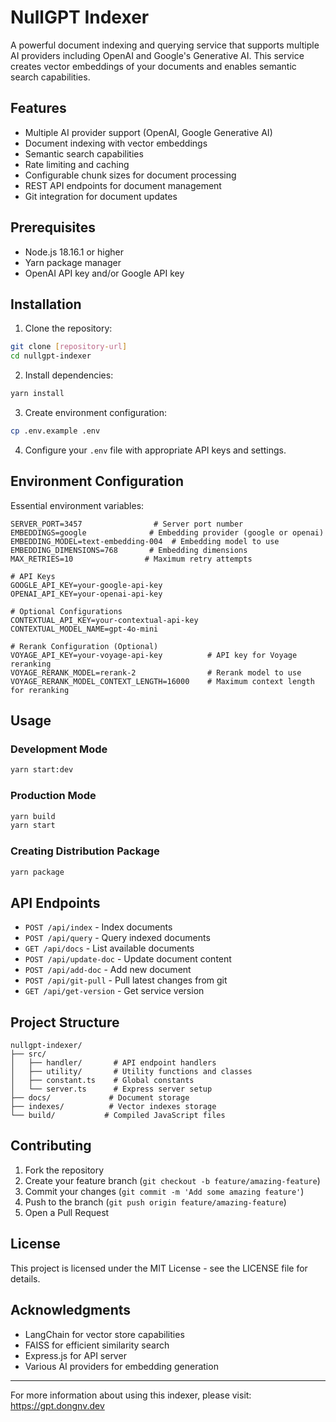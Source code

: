 # NullGPT Indexer

A powerful document indexing and querying service that supports multiple AI providers including OpenAI and Google's Generative AI. This service creates vector embeddings of your documents and enables semantic search capabilities.

## Features

- Multiple AI provider support (OpenAI, Google Generative AI)
- Document indexing with vector embeddings
- Semantic search capabilities
- Rate limiting and caching
- Configurable chunk sizes for document processing
- REST API endpoints for document management
- Git integration for document updates

## Prerequisites

- Node.js 18.16.1 or higher
- Yarn package manager
- OpenAI API key and/or Google API key

## Installation

1. Clone the repository:
```bash
git clone [repository-url]
cd nullgpt-indexer
```

2. Install dependencies:
```bash
yarn install
```

3. Create environment configuration:
```bash
cp .env.example .env
```

4. Configure your `.env` file with appropriate API keys and settings.

## Environment Configuration

Essential environment variables:

```env
SERVER_PORT=3457                # Server port number
EMBEDDINGS=google              # Embedding provider (google or openai)
EMBEDDING_MODEL=text-embedding-004  # Embedding model to use
EMBEDDING_DIMENSIONS=768       # Embedding dimensions
MAX_RETRIES=10                # Maximum retry attempts

# API Keys
GOOGLE_API_KEY=your-google-api-key
OPENAI_API_KEY=your-openai-api-key

# Optional Configurations
CONTEXTUAL_API_KEY=your-contextual-api-key
CONTEXTUAL_MODEL_NAME=gpt-4o-mini

# Rerank Configuration (Optional)
VOYAGE_API_KEY=your-voyage-api-key          # API key for Voyage reranking
VOYAGE_RERANK_MODEL=rerank-2                # Rerank model to use
VOYAGE_RERANK_MODEL_CONTEXT_LENGTH=16000    # Maximum context length for reranking
```

## Usage

### Development Mode

```bash
yarn start:dev
```

### Production Mode

```bash
yarn build
yarn start
```

### Creating Distribution Package

```bash
yarn package
```

## API Endpoints

- `POST /api/index` - Index documents
- `POST /api/query` - Query indexed documents
- `GET /api/docs` - List available documents
- `POST /api/update-doc` - Update document content
- `POST /api/add-doc` - Add new document
- `POST /api/git-pull` - Pull latest changes from git
- `GET /api/get-version` - Get service version

## Project Structure

```
nullgpt-indexer/
├── src/
│   ├── handler/       # API endpoint handlers
│   ├── utility/       # Utility functions and classes
│   ├── constant.ts    # Global constants
│   └── server.ts      # Express server setup
├── docs/             # Document storage
├── indexes/          # Vector indexes storage
└── build/           # Compiled JavaScript files
```

## Contributing

1. Fork the repository
2. Create your feature branch (`git checkout -b feature/amazing-feature`)
3. Commit your changes (`git commit -m 'Add some amazing feature'`)
4. Push to the branch (`git push origin feature/amazing-feature`)
5. Open a Pull Request

## License

This project is licensed under the MIT License - see the LICENSE file for details.

## Acknowledgments

- LangChain for vector store capabilities
- FAISS for efficient similarity search
- Express.js for API server
- Various AI providers for embedding generation

---

For more information about using this indexer, please visit: https://gpt.dongnv.dev
